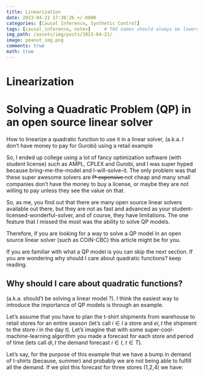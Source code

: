 ```yaml
---
title: Linearization    
date: 2023-04-21 17:38:26 +/-0800
categories: [Causal Inference, Synthetic Control]
tags: [causal_inference, notes]     # TAG names should always be lowercase
img_path: /assets/img/posts/2023-04-21/
image: peanut_img.png
comments: true
math: true
---
```


# Linearization 

# Solving a Quadratic Problem (QP) in an open source linear solver
How to linearize a quadratic function to use it in a linear solver, (a.k.a. I don’t have money to pay for Gurobi) using a retail example

So, I ended up college using a lot of fancy optimization software (with student license) such as AMPL, CPLEX and Gurobi, and I was super hyped because bring-me-the-model and I-will-solve-it. The only problem was that these super awesome solvers are f̶*̶ ̶e̶x̶p̶e̶n̶s̶i̶v̶e̶ not cheap and many small companies don’t have the money to buy a license, or maybe they are not willing to pay unless they see the value on that.

So, as me, you find out that there are many open source linear solvers available out there, but they are not as fast and advanced as your student-licensed-wonderful-solver, and of course, they have limitations. The one feature that I missed the most was the ability to solve QP models.

Therefore, if you are looking for a way to solve a QP model in an open source linear solver (such as COIN-CBC) this article might be for you.

If you are familiar with what a QP model is you can skip the next section. If you are wondering why should I care about quadratic functions? keep reading.

## Why should I care about quadratic functions?

(a.k.a. should’t be solving a linear model ?). I think the easiest way to introduce the importance of QP models is through an example.

Let’s assume that you have to plan the t-shirt shipments from warehouse to retail stores for an entire season (let’s call $i \in I$ a store and $e{i,t}$ the shipment to the store $i$ in the day $t$). Let’s imagine that with some super-cool-machine-learning algorithm you made a forecast for each store and period of time (lets call $d{i,t}$ the demand forecast $i \in I$, $t \in T$).

Let’s say, for the purpose of this example that we have a bump in demand of t-shirts (because, summer) and probably we are not being able to fulfill all the demand. If we plot this forecast for three stores (1,2,4) we have:

